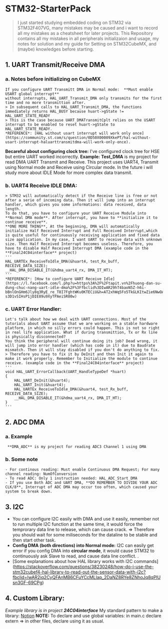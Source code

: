 # STM32-StarterPack
> I just started studying embedded coding on STM32 via STM32F407VG, many mistakes may be caused and i want to record all my mistakes as a cheatsheet for later projects. This Repository contains all my mistakes in all peripherals initializaion and usage, my notes for solution and my guide for Setting on STM32CubeMX, and (maybe) knowledges before starting.

## 1. UART Transmit/Receive DMA
### a. Notes before initializing on CubeMX
    If you configure UART Transmitt DMA in Normal mode:  **Must enable USART global interrupt** 
    without interrupts, HAL_UART_Transmit_DMA only transmits for the first time and no more transmittion after. 
    > In subsequent calls to HAL_UART_Transmit_DMA, the functions immediately returns HAL_BUSY because huart->gState != HAL_UART_STATE_READY
    > This is the case because UART_DMATransmitCplt relies on the USART interrupt to be enabled to reset huart->gState to HAL_UART_STATE_READY. 
    *REFERENCE*: [HAL without usart interrupt will work only once](https://community.st.com/s/question/0D50X00009XkePT/hal-without-usart-interrupt-haluarttransmitdma-will-work-only-once).

**Becareful about configuring clock tree:** I've configured clock tree for HSE but entire UART worked incorrectly.
**Example:** **Test_DMA** is my project for read DMA UART Transmit and Receive. This project uses UART4, Transmit using Normal mode and Receive using Circular mode. In the future i will study more about IDLE Mode for more complex data transmit.
  
### b. UART4 Receive IDLE DMA:
    > STM32 will automatically detect if the Receive line is free or not after a serie of incoming data. Then it will jump into an interrupt handler, which gives you some informations: data received, data length.
    To do that, you have to configure your UART Receive Module into **Normal DMA mode**. After interrupt, you have to **initialize it to continue receive**. 
    **ONE MORE THING**, At the beginning, DMA will automatically initialize Half Received Interrupt and Full Received Interrupt,which is quite useful for continuously receiving application and fixed data size application. In my case, I want UART to receive data with unknown size. Then Half Received Interrupt becomes useless. Therefore, you have to disable Half Received Interrupt DMA (example code in the **Final24C04interface** project)
    '''
    HAL_UARTEx_ReceiveToIdle_DMA(&huart4, test_Rx_buff, RECEIVE_DATA_SIZE);
	__HAL_DMA_DISABLE_IT(&hdma_uart4_rx, DMA_IT_HT);
    '''
    *REFERENCE*: [How to configure UART Receive Idle](https://l.facebook.com/l.php?u=https%3A%2F%2Ftapit.vn%2Fhuong-dan-su-dung-chuc-nang-uart-idle-dma%2F%3Ffbclid%3DIwAR29hT4baoN5Z-h6i-bBnlOnGHm6Jly8q3RyE_re_T8I7FghtWKu0KTECiU&h=AT2xhWq5Fo5TkGLKItwZie6NwOASbDDHSivUzJnqFcNFnC6eTb9mPbQxna4obTVOcfvT5vlkiSYAoTM8MlrHyLAfKLqVyrauGNiXsW-s3D1vSIHsP1jDIE89u9XyTPAeiSR80w)

### c. UART Error Handler: 
    Let's talk about how we deal with UART connections. Most of the tutorials about UART assume that we are working on a stable hardware platform, in which no silly errors could happen. This is not so right in real life application. What if during transmittion, Tx or Rx line is physically disconnected? 
    You think the peripheral will continue doing its job? Dead wrong, it will jump into error handler (which has code in it) due to Baudrate mismatch. Then it will stay disabled if you don't do anything to fix. 
    > Therefore you have to fix it by DeInit and then Init it again to make it work properly. Remember to Initialize the module to continue receive. (example code in the **Final24C04interface** project)
    '''
    void HAL_UART_ErrorCallback(UART_HandleTypeDef *huart)
    {
	    HAL_UART_DeInit(&huart4);  
		HAL_UART_Init(&huart4);
        HAL_UARTEx_ReceiveToIdle_DMA(&huart4, test_Rx_buff, RECEIVE_DATA_SIZE);
		__HAL_DMA_DISABLE_IT(&hdma_uart4_rx, DMA_IT_HT);
    }
    '''



## 2. ADC DMA
### a. Example 
     **DMA_ADC** is my project for reading ADC3 Channel 1 using DMA
### b. Some note
    - For continous reading: Must enable Continuous DMA Request; For many channel reading: NumOfConversion
    - To read ADC: Only 1 instruction needed: HAL_ADC_Start_DMA
    - If you use Both ADC and UART DMA, **DO REMEMBER TO DIVIDE YOUR ADC CLK/8**, Interrupt of ADC DMA may occur too often, which caused your system to break down.

## 3. I2C 
  - You can configure I2C easily with DMA and use it easily, remember not to run multiple I2C function at the same time, it would force the temprorary data line to release, which can cause crack. => Therefore you should wait for some miliseconds for the dataline to be stable and then start other task.
  - **Config DMA (both directions) into Normal mode:** I2C can easily get error if you config DMA into **circular mode**, it would cause STM32 to continuously ask Slave to read, and cause data line conflict. .
  - [Some explanations about how HAL library works with I2C commands] (https://stackoverflow.com/questions/38230248/how-do-i-use-the-stm32cubef4-hal-library-to-read-out-the-sensor-data-with-i2c?fbclid=IwAR2iq2CyQFAnMB6CFuYCcMLlap_2DaNZ8RYe8ZNhoJq8qPlUsn3GF-69CPg) 

## 4. Custom Library: 
   *Example library is in project **24C04interface***
   My standard pattern to make a library: [Notion](https://fortunate-smash-efc.notion.site/Embedded-Programing-1ce6e9d260744f34bc9a1285a08cb28a)
   **NOTE:** To declare and use global variables: in main.c declare extern => in other files, declare using it as usual.